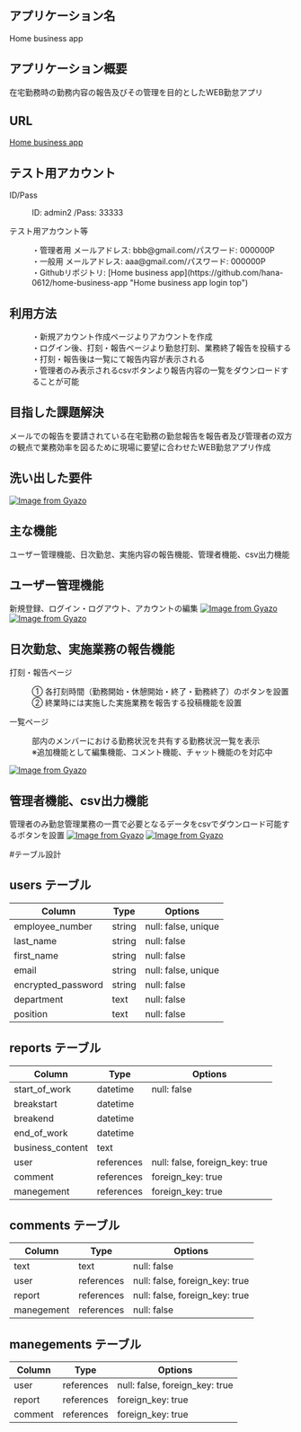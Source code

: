 ## アプリケーション名
 Home business app

## アプリケーション概要
  在宅勤務時の勤務内容の報告及びその管理を目的としたWEB勤怠アプリ

## URL
 [Home business app](URL "Home business app login top")

## テスト用アカウント	

  <dl>ID/Pass</dl>
    <dd>ID: admin2 /Pass: 33333</dd>

  <dl>テスト用アカウント等</dl>
    <dd>・管理者用 メールアドレス: bbb@gmail.com/パスワード: 000000P</dd>
    <dd>・一般用   メールアドレス: aaa@gmail.com/パスワード: 000000P</dd>
    <dd>・Githubリポジトリ: [Home business app](https://github.com/hana-0612/home-business-app "Home business app login top")</dd>

## 利用方法
  <dd>・新規アカウント作成ページよりアカウントを作成</dd>
  <dd>・ログイン後、打刻・報告ページより勤怠打刻、業務終了報告を投稿する</dd>
  <dd>・打刻・報告後は一覧にて報告内容が表示される
  <dd>・管理者のみ表示されるcsvボタンより報告内容の一覧をダウンロードすることが可能</dd>

## 目指した課題解決	
  メールでの報告を要請されている在宅勤務の勤怠報告を報告者及び管理者の双方の観点で業務効率を図るために現場に要望に合わせたWEB勤怠アプリ作成

## 洗い出した要件	
  [![Image from Gyazo](https://i.gyazo.com/6e16857e00ba34916e604978c6e7d7fb.png)](https://gyazo.com/6e16857e00ba34916e604978c6e7d7fb)

## 主な機能
 ユーザー管理機能、日次勤怠、実施内容の報告機能、管理者機能、csv出力機能

## ユーザー管理機能
  新規登録、ログイン・ログアウト、アカウントの編集
[![Image from Gyazo](https://i.gyazo.com/c76048392aae3d1426dfd02ed3599a3e.gif)](https://gyazo.com/c76048392aae3d1426dfd02ed3599a3e)
[![Image from Gyazo](https://i.gyazo.com/0b470d17261a87c646de16761255f65b.gif)](https://gyazo.com/0b470d17261a87c646de16761255f65b)

## 日次勤怠、実施業務の報告機能
  <dl>打刻・報告ページ</dl>
    <dd>① 各打刻時間（勤務開始・休憩開始・終了・勤務終了）のボタンを設置</dd> 
    <dd>② 終業時には実施した実施業務を報告する投稿機能を設置</dd>
  
  <dl>一覧ページ</dl>
    <dd>部内のメンバーにおける勤務状況を共有する勤務状況一覧を表示</dd>
    <dd>※追加機能として編集機能、コメント機能、チャット機能のを対応中</dd>

[![Image from Gyazo](https://i.gyazo.com/cd2547e24b6d4a7a643fe8e8d11f9b54.gif)](https://gyazo.com/cd2547e24b6d4a7a643fe8e8d11f9b54)

## 管理者機能、csv出力機能
  管理者のみ勤怠管理業務の一貫で必要となるデータをcsvでダウンロード可能するボタンを設置
  [![Image from Gyazo](https://i.gyazo.com/89b74704a5691b4739089447546a5fa0.gif)](https://gyazo.com/89b74704a5691b4739089447546a5fa0)
  [![Image from Gyazo](https://i.gyazo.com/d02828bbfba46b80d9b679bc5a3a18b5.gif)](https://gyazo.com/d02828bbfba46b80d9b679bc5a3a18b5)


#テーブル設計

## users テーブル

| Column             | Type    | Options             |
| ------------------ | ------- | ------------------- |
| employee_number    | string  | null: false, unique |
| last_name          | string  | null: false         |
| first_name         | string  | null: false         |
| email              | string  | null: false, unique |
| encrypted_password | string  | null: false         |
| department         | text    | null: false         |
| position           | text    | null: false         |

## reports テーブル

| Column           | Type       | Options                        |
| ---------------- | ---------- | ------------------------------ |
| start_of_work    | datetime   | null: false                    |
| breakstart       | datetime   |                                |
| breakend         | datetime   |                                |
| end_of_work      | datetime   |                                |
| business_content | text       |                                |
| user             | references | null: false, foreign_key: true |
| comment          | references | foreign_key: true              |
| manegement       | references | foreign_key: true              |

## comments テーブル

| Column     | Type       | Options                        |
| ---------- | ---------- | ------------------------------ |
| text       | text       | null: false                    |
| user       | references | null: false, foreign_key: true |
| report     | references | null: false, foreign_key: true |
| manegement | references | null: false                    |

## manegements テーブル

| Column     | Type       | Options                        |
| ---------- | ---------- | ------------------------------ |
| user       | references | null: false, foreign_key: true |
| report     | references | foreign_key: true              |
| comment    | references | foreign_key: true              |